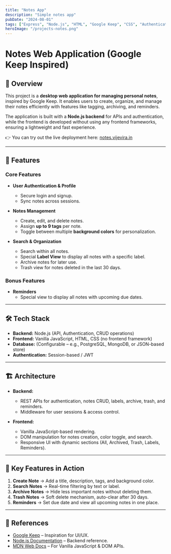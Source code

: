 ```yaml
---
title: "Notes App"
description: "Simple notes app"
pubDate: "2024-08-01"
tags: ["Express", "Node.js", "HTML", "Google Keep", "CSS", "Authentication", "CRUD", "JavaScript", "Web App"]
heroImage: "/projects-notes.png"
---
```


# Notes Web Application (Google Keep Inspired)

## 📌 Overview
This project is a **desktop web application for managing personal notes**, inspired by Google Keep. It enables users to create, organize, and manage their notes efficiently with features like tagging, archiving, and reminders.  

The application is built with a **Node.js backend** for APIs and authentication, while the frontend is developed without using any frontend frameworks, ensuring a lightweight and fast experience.

👉 You can try out the live deployment here: [notes.vijevira.in](https://notes.vijevira.in)

---

## 🚀 Features

### Core Features
- **User Authentication & Profile**
  - Secure login and signup.  
  - Sync notes across sessions.  

- **Notes Management**  
  - Create, edit, and delete notes.  
  - Assign **up to 9 tags** per note.  
  - Toggle between multiple **background colors** for personalization.  

- **Search & Organization**  
  - Search within all notes.  
  - Special **Label View** to display all notes with a specific label.  
  - Archive notes for later use.  
  - Trash view for notes deleted in the last 30 days.  

### Bonus Features
- **Reminders**  
  - Special view to display all notes with upcoming due dates.  

---

## 🛠️ Tech Stack
- **Backend:** Node.js (API, Authentication, CRUD operations)  
- **Frontend:** Vanilla JavaScript, HTML, CSS (no frontend framework)  
- **Database:** (Configurable – e.g., PostgreSQL, MongoDB, or JSON-based store)  
- **Authentication:** Session-based / JWT  

---

## 🏗️ Architecture
- **Backend:**  
  - REST APIs for authentication, notes CRUD, labels, archive, trash, and reminders.  
  - Middleware for user sessions & access control.  

- **Frontend:**  
  - Vanilla JavaScript-based rendering.  
  - DOM manipulation for notes creation, color toggle, and search.  
  - Responsive UI with dynamic sections (All, Archived, Trash, Labels, Reminders).  

---

## 📂 Key Features in Action
1. **Create Note** → Add a title, description, tags, and background color.  
2. **Search Notes** → Real-time filtering by text or label.  
3. **Archive Notes** → Hide less important notes without deleting them.  
4. **Trash Notes** → Soft delete mechanism, auto-clear after 30 days.  
5. **Reminders** → Set due date and view all upcoming notes in one place.  

---

## 📎 References
- [Google Keep](https://keep.google.com/) – Inspiration for UI/UX.  
- [Node.js Documentation](https://nodejs.org/en/docs/) – Backend reference.  
- [MDN Web Docs](https://developer.mozilla.org/en-US/) – For Vanilla JavaScript & DOM APIs.  
